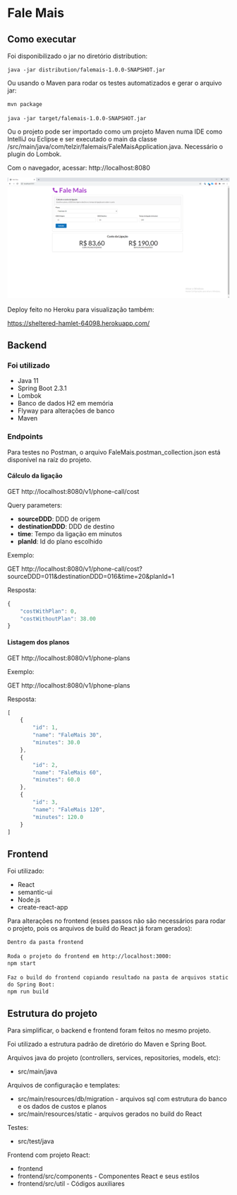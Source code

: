 Fale Mais
=========

## Como executar

Foi disponibilizado o jar no diretório distribution:

```
java -jar distribution/falemais-1.0.0-SNAPSHOT.jar
```

Ou usando o Maven para rodar os testes automatizados e gerar o arquivo jar:

```
mvn package

java -jar target/falemais-1.0.0-SNAPSHOT.jar
```

Ou o projeto pode ser importado como um projeto Maven numa IDE como IntelliJ ou Eclipse e ser executado o main da classe /src/main/java/com/telzir/falemais/FaleMaisApplication.java. Necessário o plugin do Lombok.

Com o navegador, acessar: http://localhost:8080

![Fale Mais](fale-mais.png)

Deploy feito no Heroku para visualização também:

https://sheltered-hamlet-64098.herokuapp.com/

## Backend

### Foi utilizado

- Java 11
- Spring Boot 2.3.1
- Lombok
- Banco de dados H2 em memória
- Flyway para alterações de banco
- Maven

### Endpoints

Para testes no Postman, o arquivo FaleMais.postman_collection.json está disponível na raíz do projeto.

#### Cálculo da ligação

GET http://localhost:8080/v1/phone-call/cost

Query parameters:

- **sourceDDD**: DDD de origem
- **destinationDDD**: DDD de destino
- **time**: Tempo da ligação em minutos
- **planId**: Id do plano escolhido

Exemplo:

GET http://localhost:8080/v1/phone-call/cost?sourceDDD=011&destinationDDD=016&time=20&planId=1

Resposta:
```javascript
{
    "costWithPlan": 0,
    "costWithoutPlan": 38.00
}
```

#### Listagem dos planos

GET http://localhost:8080/v1/phone-plans

Exemplo:

GET http://localhost:8080/v1/phone-plans

Resposta:
```javascript
[
    {
        "id": 1,
        "name": "FaleMais 30",
        "minutes": 30.0
    },
    {
        "id": 2,
        "name": "FaleMais 60",
        "minutes": 60.0
    },
    {
        "id": 3,
        "name": "FaleMais 120",
        "minutes": 120.0
    }
]
```

## Frontend

Foi utilizado:

- React
- semantic-ui
- Node.js
- create-react-app

Para alterações no frontend (esses passos não são necessários para rodar o projeto, pois os arquivos de build do React já foram gerados):

```
Dentro da pasta frontend

Roda o projeto do frontend em http://localhost:3000: 
npm start

Faz o build do frontend copiando resultado na pasta de arquivos static do Spring Boot:
npm run build
```

## Estrutura do projeto

Para simplificar, o backend e frontend foram feitos no mesmo projeto.

Foi utilizado a estrutura padrão de diretório do Maven e Spring Boot.

Arquivos java do projeto (controllers, services, repositories, models, etc):
- src/main/java

Arquivos de configuração e templates:
- src/main/resources/db/migration - arquivos sql com estrutura do banco e os dados de custos e planos
- src/main/resources/static - arquivos gerados no build do React

Testes:
- src/test/java

Frontend com projeto React:

- frontend
- frontend/src/components - Componentes React e seus estilos
- frontend/src/util - Códigos auxiliares

